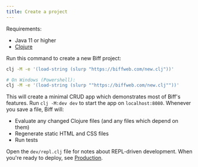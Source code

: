 ```yaml
---
title: Create a project
---
```


Requirements:

 - Java 11 or higher
 - [Clojure](https://clojure.org/guides/install_clojure)

Run this command to create a new Biff project:

```bash
clj -M -e '(load-string (slurp "https://biffweb.com/new.clj"))'

# On Windows (Powershell):
clj -M -e '(load-string (slurp ""https://biffweb.com/new.clj""))'
```

This will create a minimal CRUD app which demonstrates most of Biff's features.
Run `clj -M:dev dev` to start the app on `localhost:8080`. Whenever you save a file,
Biff will:

 - Evaluate any changed Clojure files (and any files which depend on them)
 - Regenerate static HTML and CSS files
 - Run tests

Open the `dev/repl.clj` file for notes about REPL-driven development.
When you're ready to deploy, see [Production](/docs/reference/production/).
